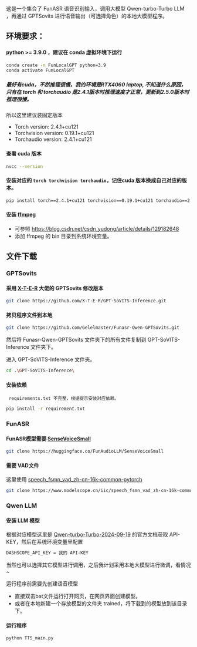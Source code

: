 这是一个集合了 FunASR 语音识别输入，调用大模型 Qwen-turbo-Turbo LLM ，再通过 GPTSovits 进行语音输出（可选择角色）的本地大模型程序。

## 环境要求：
#### python >= 3.9.0  ，建议在 conda 虚拟环境下运行
``` sh
conda create -n FunLocalGPT python=3.9
conda activate FunLocalGPT
```

##### 最好有cuda，不然推理很慢，我的环境是RTX4060 laptop, 不知道什么原因，只有在 torch 和 torchaudio 是2.4.1版本时推理速度才正常，更新到2.5.0版本时推理很慢。
所以这里建议装固定版本  
- Torch version: 2.4.1+cu121  
- Torchvision version: 0.19.1+cu121  
- Torchaudio version: 2.4.1+cu121  

#### 查看 cuda 版本
``` sh
nvcc --version
```

#### 安装对应的 ```torch torchvision torchaudio```，记住cuda 版本换成自己对应的版本。  
``` sh
pip install torch==2.4.1+cu121 torchvision==0.19.1+cu121 torchaudio==2.4.1+cu121 --extra-index-url https://download.pytorch.org/whl/cu121
```

#### 安装 [ffmpeg](https://ffmpeg.org/download.html)
  - 可参照 https://blog.csdn.net/csdn_yudong/article/details/129182648  
  - 添加 ffmpeg 的 bin 目录到系统环境变量。  
  
## 文件下载
### GPTSovits
#### 采用 [X-T-E-R](https://github.com/X-T-E-R/GPT-SoVITS-Inference) 大佬的 GPTSovits 修改版本
``` sh
git clone https://github.com/X-T-E-R/GPT-SoVITS-Inference.git
```

  
#### 拷贝程序文件到本地
``` sh
git clone https://github.com/Gelelmaster/Funasr-Qwen-GPTSovits.git
```
然后将 Funasr-Qwen-GPTSovits 文件夹下的所有文件复制到 GPT-SoVITS-Inference 文件夹下。  
  
进入 GPT-SoVITS-Inference 文件夹。
``` sh
cd .\GPT-SoVITS-Inference\
```
#### 安装依赖
``` requirements.txt 不完整，根据提示安装对应依赖。```  
``` sh
pip install -r requirement.txt
```
### FunASR
#### FunASR模型需要 [SenseVoiceSmall](https://huggingface.co/FunAudioLLM/SenseVoiceSmall/tree/main)
``` sh
git clone https://huggingface.co/FunAudioLLM/SenseVoiceSmall
```
#### 需要 VAD文件
这里使用 [speech_fsmn_vad_zh-cn-16k-common-pytorch](https://modelscope.cn/models/iic/speech_fsmn_vad_zh-cn-16k-common-pytorch/files)  
``` sh
git clone https://www.modelscope.cn/iic/speech_fsmn_vad_zh-cn-16k-common-pytorch.git
```

### Qwen LLM
#### 安装 LLM 模型
根据对应模型这里是 [Qwen-turbo-Turbo-2024-09-19](https://bailian.console.aliyun.com/?spm=5176.29619931.J__Z58Z6CX7MY__Ll8p1ZOR.1.4a3b59fcy2QO90#/model-market/detail/qwen-turbo-0919?tabKey=sdk) 的官方文档获取 API-KEY，然后在系统环境变量里配置  
``` sh
DASHSCOPE_API_KEY = 我的 API-KEY
```
  
当然也可以选择其它模型进行调用，之后我计划采用本地大模型进行微调，看情况~ 
  
运行程序前需要先创建语音模型  
- 直接双击bat文件运行打开网页，在网页界面创建模型。  
- 或者在本地新建一个存放模型的文件夹 trained，将下载到的模型放到该目录下。  
  
#### 运行程序
``` sh
python TTS_main.py
```
